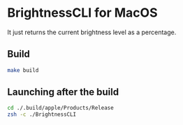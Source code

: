 # BrightnessCLI for MacOS

It just returns the current brightness level as a percentage.

## Build
```bash
make build
```

## Launching after the build
```bash
cd ./.build/apple/Products/Release
zsh -c ./BrightnessCLI
```
